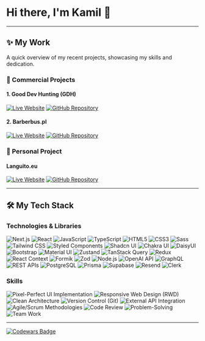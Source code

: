 <div>
  <h1>Hi there, I'm Kamil 👋</h1>
</div>

---

## ✨ My Work

<p>
  A quick overview of my recent projects, showcasing my skills and dedication.
</p>

### 💼 Commercial Projects

#### **1. Good Dev Hunting (GDH)**
<div>
  
  [![Live Website](https://img.shields.io/badge/🌐_Live_Site-devhunting.co-blue?style=for-the-badge)](https://www.devhunting.co/devs)
  [![GitHub Repository](https://img.shields.io/badge/💻_Repository-good--dev--hunting--app-gray?style=for-the-badge&logo=github)](https://github.com/nerdbord/good-dev-hunting-app)
  
</div>

#### **2. Barberbus.pl**
<div>
  
  [![Live Website](https://img.shields.io/badge/🌐_Live_Site-barberbus.pl-blue?style=for-the-badge)](https://barberbus.pl/)
  [![GitHub Repository](https://img.shields.io/badge/💻_Repository-barber--shop-gray?style=for-the-badge&logo=github)](https://github.com/mr-fox93/barber-shop)
  
</div>

### 🚀 Personal Project

#### **Languito.eu**
<div>
  
  [![Live Website](https://img.shields.io/badge/🌐_Live_Site-languito.eu-blue?style=for-the-badge)](https://www.languito.eu/pl)
  [![GitHub Repository](https://img.shields.io/badge/💻_Repository-next--lang--ai--app-gray?style=for-the-badge&logo=github)](https://github.com/mr-fox93/next-lang-ai-app)
  
</div>

---

## 🛠️ My Tech Stack

<div>
  <h3>Technologies & Libraries</h3>
  <p>
    <img src="https://img.shields.io/badge/Next.js-000000?style=for-the-badge&logo=next.js&logoColor=white" alt="Next.js">
    <img src="https://img.shields.io/badge/React-61DAFB?style=for-the-badge&logo=react&logoColor=white" alt="React">
    <img src="https://img.shields.io/badge/JavaScript-F7DF1E?style=for-the-badge&logo=javascript&logoColor=black" alt="JavaScript">
    <img src="https://img.shields.io/badge/TypeScript-007ACC?style=for-the-badge&logo=typescript&logoColor=white" alt="TypeScript">
    <img src="https://img.shields.io/badge/HTML5-E34F26?style=for-the-badge&logo=html5&logoColor=white" alt="HTML5">
    <img src="https://img.shields.io/badge/CSS3-1572B6?style=for-the-badge&logo=css3&logoColor=white" alt="CSS3">
    <img src="https://img.shields.io/badge/Sass-CC6699?style=for-the-badge&logo=sass&logoColor=white" alt="Sass">
    <img src="https://img.shields.io/badge/Tailwind_CSS-06B6D4?style=for-the-badge&logo=tailwind-css&logoColor=white" alt="Tailwind CSS">
    <img src="https://img.shields.io/badge/Styled_Components-DB7093?style=for-the-badge&logo=styled-components&logoColor=white" alt="Styled Components">
    <img src="https://img.shields.io/badge/Shadcn_UI-000000?style=for-the-badge&logo=shadcn-ui&logoColor=white" alt="Shadcn UI">
    <img src="https://img.shields.io/badge/Chakra_UI-319795?style=for-the-badge&logo=chakra-ui&logoColor=white" alt="Chakra UI">
    <img src="https://img.shields.io/badge/DaisyUI-5A0EF8?style=for-the-badge&logo=daisyui&logoColor=white" alt="DaisyUI">
    <img src="https://img.shields.io/badge/Bootstrap-7952B3?style=for-the-badge&logo=bootstrap&logoColor=white" alt="Bootstrap">
    <img src="https://img.shields.io/badge/Material_UI-007FFF?style=for-the-badge&logo=mui&logoColor=white" alt="Material UI">
    <img src="https://img.shields.io/badge/Zustand-000000?style=for-the-badge&logo=zustand&logoColor=white" alt="Zustand">
    <img src="https://img.shields.io/badge/TanStack_Query-FF4154?style=for-the-badge&logo=react-query&logoColor=white" alt="TanStack Query">
    <img src="https://img.shields.io/badge/Redux-764ABC?style=for-the-badge&logo=redux&logoColor=white" alt="Redux">
    <img src="https://img.shields.io/badge/React_Context-000000?style=for-the-badge&logo=react&logoColor=white" alt="React Context">
    <img src="https://img.shields.io/badge/Formik-2F3F64?style=for-the-badge&logo=formik&logoColor=white" alt="Formik">
    <img src="https://img.shields.io/badge/Zod-3E67B1?style=for-the-badge&logo=zod&logoColor=white" alt="Zod">
    <img src="https://img.shields.io/badge/Node.js-339933?style=for-the-badge&logo=node.js&logoColor=white" alt="Node.js">
    <img src="https://img.shields.io/badge/OpenAI_API-412991?style=for-the-badge&logo=openai&logoColor=white" alt="OpenAI API">
    <img src="https://img.shields.io/badge/GraphQL-E10098?style=for-the-badge&logo=graphql&logoColor=white" alt="GraphQL">
    <img src="https://img.shields.io/badge/REST_APIs-000000?style=for-the-badge&logo=rest&logoColor=white" alt="REST APIs">
    <img src="https://img.shields.io/badge/PostgreSQL-336791?style=for-the-badge&logo=postgresql&logoColor=white" alt="PostgreSQL">
    <img src="https://img.shields.io/badge/Prisma-2D3748?style=for-the-badge&logo=prisma&logoColor=white" alt="Prisma">
    <img src="https://img.shields.io/badge/Supabase-3ECF8E?style=for-the-badge&logo=supabase&logoColor=white" alt="Supabase">
    <img src="https://img.shields.io/badge/Resend-000000?style=for-the-badge&logo=resend&logoColor=white" alt="Resend">
    <img src="https://img.shields.io/badge/Clerk-000000?style=for-the-badge&logo=clerk&logoColor=white" alt="Clerk">


  <h3>Skills</h3>
  <p>
    <img src="https://img.shields.io/badge/Pixel--Perfect_UI-orange?style=for-the-badge" alt="Pixel-Perfect UI Implementation">
    <img src="https://img.shields.io/badge/Responsive_Web_Design-brightgreen?style=for-the-badge" alt="Responsive Web Design (RWD)">
    <img src="https://img.shields.io/badge/Clean_Architecture-blueviolet?style=for-the-badge" alt="Clean Architecture">
    <img src="https://img.shields.io/badge/Version_Control_Git-red?style=for-the-badge" alt="Version Control (Git)">
    <img src="https://img.shields.io/badge/External_API_Integration-yellow?style=for-the-badge" alt="External API Integration">
    <img src="https://img.shields.io/badge/Agile%2FScrum_Methodologies-informational?style=for-the-badge" alt="Agile/Scrum Methodologies">
    <img src="https://img.shields.io/badge/Code_Review-lightgrey?style=for-the-badge" alt="Code Review">
    <img src="https://img.shields.io/badge/Problem--Solving-purple?style=for-the-badge" alt="Problem-Solving">
    <img src="https://img.shields.io/badge/Team_Work-pink?style=for-the-badge" alt="Team Work">
  </p>
</div>

---
<!--
<div>
  <h3>Let's Connect!</h3>
  <p>
    <a href="[Your LinkedIn Profile URL]" target="_blank"><img src="https://img.shields.io/badge/LinkedIn-%230077B5.svg?&style=for-the-badge&logo=linkedin&logoColor=white" alt="LinkedIn"></a>
    <a href="mailto:[Your Email Address]" target="_blank"><img src="https://img.shields.io/badge/Email-D14836?style=for-the-badge&logo=gmail&logoColor=white" alt="Email"></a>
  </p>
</div>
--!>






<!--
<h1>Hi there 👋 </h1>

As part of a 19-member team, I am working on a project that leverages the Next.js 14 framework. Our tech stack includes React Server Components, Server Actions, and TypeScript. My role in this project involves collaborating within this tech framework to contribute to the overall development and success of the project.

🌐 Live: https://www.devhunting.co/

🔗 GitHub Repository: https://github.com/nerdbord/good-dev-hunting-app

<h2>Team Project: </h2>
<p>Cloud Store / React.js / TS / Supabase : https://cloud-store-gray.vercel.app/</p>

<h3>Projects: </h3>
<p></p>GAME APP / React.js / TS: https://mr-fox93.github.io/GameHub/</p>
<p>Unsplash API / React.js / TS: https://mr-fox93.github.io/unsplash/</p>
<p>Rick&Morthy / React.js / JS: https://mr-fox93.github.io/Rick-Morthy-React-Wiki/ </p>


[![My Skills](https://skillicons.dev/icons?i=js,ts,git,vite,vscode,react,styledcomponents,figma,html,css,nodejs,nextjs,tailwind)](https://skillicons.dev)



**mr-fox93/mr-fox93** is a ✨ _special_ ✨ repository because its `README.md` (this file) appears on your GitHub profile.

Here are some ideas to get you started:

- 🔭 I’m currently working on ...
- 🌱 I’m currently learning ...
- 👯 I’m looking to collaborate on ...
- 🤔 I’m looking for help with ...
- 💬 Ask me about ...
- 📫 How to reach me: ...
- 😄 Pronouns: ...
- ⚡ Fun fact: ...
-->

<a href="https://www.codewars.com/users/mr-fox93">![Codewars Badge](https://www.codewars.com/users/mr-fox93/badges/large?theme=light)</a>






